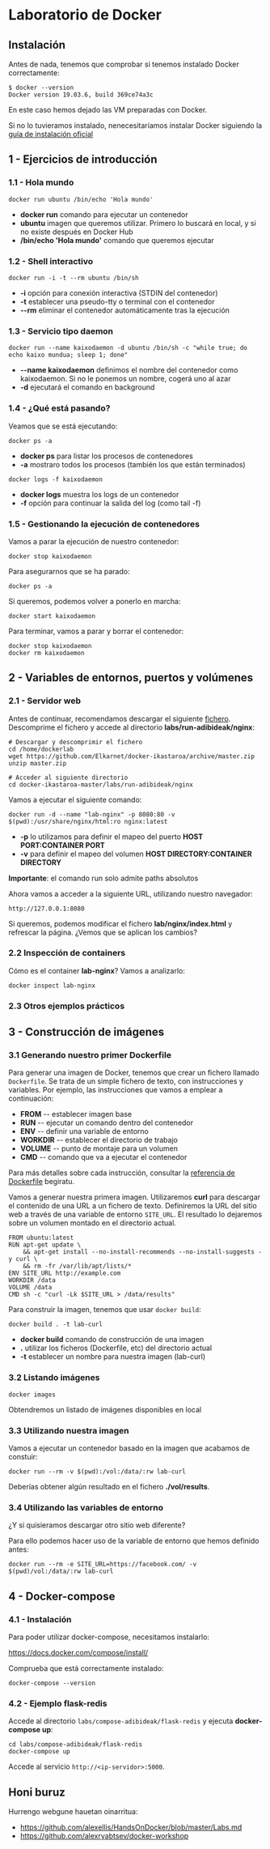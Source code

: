 # Laboratorio de Docker

## Instalación

Antes de nada, tenemos que comprobar si tenemos instalado Docker correctamente:

```
$ docker --version
Docker version 19.03.6, build 369ce74a3c
```

En este caso hemos dejado las VM preparadas con Docker.

Si no lo tuvieramos instalado, nenecesitaríamos instalar Docker siguiendo la [guía de instalación oficial](https://docs.docker.com/install/)

## 1 - Ejercicios de introducción

### 1.1 - Hola mundo

```
docker run ubuntu /bin/echo 'Hola mundo'
```

- **docker run** comando para ejecutar un contenedor
- **ubuntu** imagen que queremos utilizar. Primero lo buscará en local, y si no existe después en Docker Hub
- **/bin/echo 'Hola mundo'** comando que queremos ejecutar

### 1.2 - Shell interactivo

```
docker run -i -t --rm ubuntu /bin/sh
```

- **-i** opción para conexión interactiva (STDIN del contenedor)
- **-t** establecer una pseudo-tty o terminal con el contenedor
- **--rm** eliminar el contenedor automáticamente tras la ejecución

### 1.3 - Servicio tipo daemon

```
docker run --name kaixodaemon -d ubuntu /bin/sh -c "while true; do echo kaixo mundua; sleep 1; done"
```

- **--name kaixodaemon** definimos el nombre del contenedor como kaixodaemon. Si no le ponemos un nombre, cogerá uno al azar
- **-d** ejecutará el comando en background

### 1.4 - ¿Qué está pasando?

Veamos que se está ejecutando:

```
docker ps -a
```

- **docker ps** para listar los procesos de contenedores
- **-a** mostraro todos los procesos (también los que están terminados)

```
docker logs -f kaixodaemon
```

- **docker logs** muestra los logs de un contenedor
- **-f** opción para continuar la salida del log (como tail -f)

### 1.5 - Gestionando la ejecución de contenedores

Vamos a parar la ejecución de nuestro contenedor:

```
docker stop kaixodaemon
```

Para asegurarnos que se ha parado:

```
docker ps -a
```

Si queremos, podemos volver a ponerlo en marcha:

```
docker start kaixodaemon
```

Para terminar, vamos a parar y borrar el contenedor:

```
docker stop kaixodaemon
docker rm kaixodaemon
```

## 2 - Variables de entornos, puertos y volúmenes

### 2.1 - Servidor web

Antes de continuar, recomendamos descargar el siguiente [fichero](https://github.com/Elkarnet/docker-ikastaroa/archive/master.zip). Descomprime el fichero y accede al directorio **labs/run-adibideak/nginx**:

```
# Descargar y descomprimir el fichero
cd /home/dockerlab
wget https://github.com/Elkarnet/docker-ikastaroa/archive/master.zip
unzip master.zip

# Acceder al siguiente directorio
cd docker-ikastaroa-master/labs/run-adibideak/nginx
```

Vamos a ejecutar el siguiente comando:

```
docker run -d --name "lab-nginx" -p 8080:80 -v $(pwd):/usr/share/nginx/html:ro nginx:latest
```

- **-p** lo utilizamos para definir el mapeo del puerto **HOST PORT:CONTAINER PORT**
- **-v** para definir el mapeo del volumen **HOST DIRECTORY:CONTAINER DIRECTORY**

**Importante**: el comando run solo admite paths absolutos

Ahora vamos a acceder a la siguiente URL, utilizando nuestro navegador:

`http://127.0.0.1:8080`

Si queremos, podemos modificar el fichero **lab/nginx/index.html** y refrescar la página. ¿Vemos que se aplican los cambios?

### 2.2 Inspección de containers

Cómo es el container **lab-nginx**? Vamos a analizarlo:

```
docker inspect lab-nginx
```

### 2.3 Otros ejemplos prácticos



## 3 - Construcción de imágenes

### 3.1 Generando nuestro primer Dockerfile

Para generar una imagen de Docker, tenemos que crear un fichero llamado `Dockerfile`. Se trata de un simple fichero de texto, con instrucciones y variables. Por ejemplo, las instrucciones que vamos a emplear a continuación:

- **FROM** -- establecer imagen base
- **RUN** -- ejecutar un comando dentro del contenedor
- **ENV** -- definir una variable de entorno
- **WORKDIR** -- establecer el directorio de trabajo
- **VOLUME** -- punto de montaje para un volumen
- **CMD** -- comando que va a ejecutar el contenedor

Para más detalles sobre cada instrucción, consultar la [referencia de Dockerfile](https://docs.docker.com/engine/reference/builder/) begiratu.

Vamos a generar nuestra primera imagen. Utilizaremos **curl** para descargar el contenido de una URL a un fichero de texto. Definiremos la URL del sitio web a través de una variable de entorno `SITE_URL`. El resultado lo dejaremos sobre un volumen montado en el directorio actual.

```
FROM ubuntu:latest
RUN apt-get update \
    && apt-get install --no-install-recommends --no-install-suggests -y curl \
    && rm -fr /var/lib/apt/lists/*
ENV SITE_URL http://example.com
WORKDIR /data
VOLUME /data
CMD sh -c "curl -Lk $SITE_URL > /data/results"
```

Para construir la imagen, tenemos que usar `docker build`:

```
docker build . -t lab-curl
```

- **docker build** comando de construcción de una imagen
- **.** utilizar los ficheros (Dockerfile, etc) del directorio actual
- **-t** establecer un nombre para nuestra imagen (lab-curl)

### 3.2 Listando imágenes

```
docker images
```

Obtendremos un listado de imágenes disponibles en local

### 3.3 Utilizando nuestra imagen

Vamos a ejecutar un contenedor basado en la imagen que acabamos de constuir:

```
docker run --rm -v $(pwd):/vol:/data/:rw lab-curl
```

Deberías obtener algún resultado en el fichero **./vol/results**.

### 3.4 Utilizando las variables de entorno

¿Y si quisieramos descargar otro sitio web diferente?

Para ello podemos hacer uso de la variable de entorno que hemos definido antes:

```
docker run --rm -e SITE_URL=https://facebook.com/ -v $(pwd)/vol:/data/:rw lab-curl
```

## 4 - Docker-compose

### 4.1 - Instalación

Para poder utilizar docker-compose, necesitamos instalarlo:

https://docs.docker.com/compose/install/

Comprueba que está correctamente instalado:

```
docker-compose --version
```

### 4.2 - Ejemplo flask-redis

Accede al directorio `labs/compose-adibideak/flask-redis` y ejecuta **docker-compose up**:

```
cd labs/compose-adibideak/flask-redis
docker-compose up
```

Accede al servicio `http://<ip-servidor>:5000`.

## Honi buruz

Hurrengo webgune hauetan oinarritua:

- https://github.com/alexellis/HandsOnDocker/blob/master/Labs.md
- https://github.com/alexryabtsev/docker-workshop